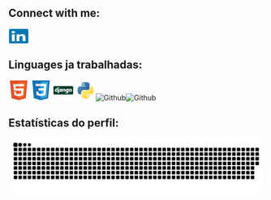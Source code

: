 <!--
**
### Hi there 👋

-->

## Connect with me:

<a href="https://www.linkedin.com/in/paulo-de-freitas-calanca-109906174/" target="_blank">
<img align="center" alt="paulo-linkedin" height="30" width="40" src="https://raw.githubusercontent.com/devicons/devicon/master/icons/linkedin/linkedin-original.svg" style="max-width:100%;">
</a>

<!--
**<a href="https://www.instagram.com/pfcalanca/" target="_blank">
<img align="center" alt="paulo-linkedin" height="30" width="40" src="https://raw.githubusercontent.com/devicons/devicon/master/icons/linkedin/linkedin-original.svg" style="max-width:100%;">
</a>
-->

## Linguages ja trabalhadas:



<img src="https://raw.githubusercontent.com/devicons/devicon/master/icons/html5/html5-original.svg" alt="Github" height="40" width="40" style="max-width:100%;"></img>        <img src="https://raw.githubusercontent.com/devicons/devicon/master/icons/css3/css3-original.svg" alt="Github"  height="40" width="40" style="max-width:100%;"></img>      <img src="https://raw.githubusercontent.com/devicons/devicon/master/icons/django/django-original.svg"  alt="Github" height="40" width="40" style="max-width:100%;">      </img><img src="https://raw.githubusercontent.com/devicons/devicon/master/icons/python/python-original.svg" alt="Github" height="40" width="40"  style="max-width:100%;"></img><img src="https://cdn.jsdelivr.net/gh/devicons/devicon/icons/postgresql/postgresql-plain-wordmark.svg" alt="Github" height="40" width="40"  style="max-width:100%;"></img><img
src="https://cdn.jsdelivr.net/gh/devicons/devicon/icons/tensorflow/tensorflow-original.svg" alt="Github" height="40" width="40"  style="max-width:100%;"></img>






## Estatísticas do perfil:
<!--[![Top Langs](https://github-readme-stats.vercel.app/api/top-langs/?username=PFCalanca&layout=compact)](https://github.com/anuraghazra/github-readme-stats)
-->
<center>

  ![Snake animation](https://github.com/PFCalanca/PFCalanca/blob/output/github-contribution-grid-snake.svg)

</center>


<!--
**![Anurag's GitHub stats](https://github-readme-stats.vercel.app/api?username=PFCalanca&show_icons=true&theme=radical)



<!--
**PFCalanca/PFCalanca** is a ✨ _special_ ✨ repository because its `README.md` (this file) appears on your GitHub profile.

Here are some ideas to get you started:

- 🔭 I’m currently working on ...
- 🌱 I’m currently learning ...
- 👯 I’m looking to collaborate on ...
- 🤔 I’m looking for help with ...
- 💬 Ask me about ...
- 📫 How to reach me: ...
- 😄 Pronouns: ...
- ⚡ Fun fact: ...
-->
